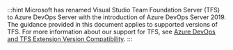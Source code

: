 :::hint
Microsoft has renamed Visual Studio Team Foundation Server (TFS) to Azure DevOps Server with the introduction of Azure DevOps Server 2019. The guidance provided in this document applies to supported versions of TFS. For more information about our support for TFS, see [Azure DevOps and TFS Extension Version Compatibility](/docs/packaging-applications/build-servers/tfs-azure-devops/using-octopus-extension/extension-compatibility).
:::